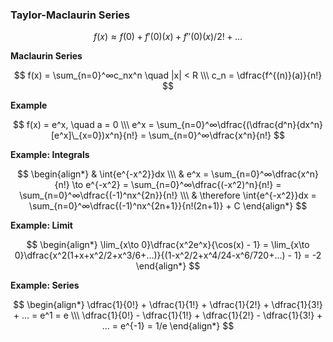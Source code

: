 ### Taylor-Maclaurin Series

$$
    f(x) \approx f(0) + f'(0)(x) + f''(0)(x)/2! + ...
$$

**Maclaurin Series**

$$
    f(x) = \sum_{n=0}^∞c_nx^n \quad |x| < R \\\
    c_n = \dfrac{f^{(n)}(a)}{n!}
$$

**Example**

$$
    f(x) = e^x, \quad a = 0 \\\
    e^x = \sum_{n=0}^∞\dfrac{(\dfrac{d^n}{dx^n}[e^x]\_{x=0})x^n}{n!} = \sum_{n=0}^∞\dfrac{x^n}{n!}
$$

**Example: Integrals**

$$
    \begin{align*}
        & \int{e^{-x^2}}dx \\\
        & e^x = \sum_{n=0}^∞\dfrac{x^n}{n!} \to  e^{-x^2} = \sum_{n=0}^∞\dfrac{(-x^2)^n}{n!} = \sum_{n=0}^∞\dfrac{(-1)^nx^{2n}}{n!} \\\
        & \therefore  \int{e^{-x^2}}dx = \sum_{n=0}^∞\dfrac{(-1)^nx^{2n+1}}{n!(2n+1)} + C
    \end{align*}
$$

**Example: Limit**

$$
    \begin{align*}
        \lim_{x\to 0}\dfrac{x^2e^x}{\cos(x) - 1} =  \lim_{x\to 0}\dfrac{x^2(1+x+x^2/2+x^3/6+...)}{(1-x^2/2+x^4/24-x^6/720+...) - 1} = -2
    \end{align*}
$$

**Example: Series**

$$
    \begin{align*}
        \dfrac{1}{0!} +  \dfrac{1}{1!} +  \dfrac{1}{2!} + \dfrac{1}{3!} + ... = e^1 = e \\\
        \dfrac{1}{0!} -  \dfrac{1}{1!} +  \dfrac{1}{2!} - \dfrac{1}{3!} + ... = e^{-1} = 1/e
    \end{align*}
$$